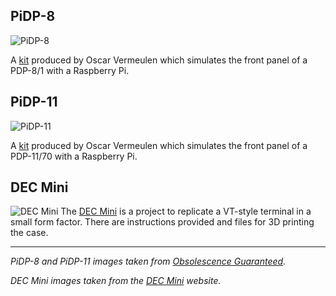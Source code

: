 ## PiDP-8
![PiDP-8](https://static.wixstatic.com/media/ce503a_8b9b316b11864c6f9e6eb43de837cd01.jpg/v1/fill/w_388,h_259,al_c,q_80,usm_0.66_1.00_0.01,enc_auto/ce503a_8b9b316b11864c6f9e6eb43de837cd01.jpg)

A [kit](https://obsolescence.wixsite.com/obsolescence/pidp-8) produced by Oscar Vermeulen which simulates the front panel of a PDP-8/1 with a Raspberry Pi.


## PiDP-11
![PiDP-11](https://static.wixstatic.com/media/ce503a_28b23ab5475e4616a14c93abf28d1328~mv2_d_1988_1225_s_2.jpg/v1/fill/w_368,h_227,al_c,q_80,usm_0.66_1.00_0.01,enc_auto/ce503a_28b23ab5475e4616a14c93abf28d1328~mv2_d_1988_1225_s_2.jpg)

A [kit](https://obsolescence.wixsite.com/obsolescence/pidp-11) produced by Oscar Vermeulen which simulates the front panel of a PDP-11/70 with a Raspberry Pi.

## DEC Mini
![DEC Mini](https://decmini.com/img/display.jpg)
The [DEC Mini](https://decmini.com/) is a project to replicate a VT-style terminal in a small form factor. There are instructions provided and files for 3D printing the case.

---

_PiDP-8 and PiDP-11 images taken from [Obsolescence Guaranteed](https://obsolescence.wixsite.com/obsolescence)._

_DEC Mini images taken from the [DEC Mini](https://decmini.com/) website._
